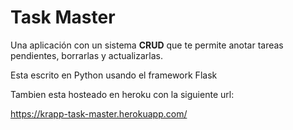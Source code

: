 # Task Master

Una aplicación con un sistema **CRUD** que te permite anotar tareas pendientes,
borrarlas y actualizarlas.

Esta escrito en Python usando el framework Flask

Tambien esta hosteado en heroku con la siguiente url:

https://krapp-task-master.herokuapp.com/
